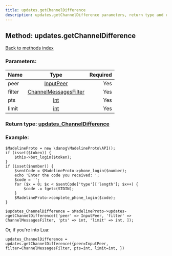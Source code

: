 ```yaml
---
title: updates.getChannelDifference
description: updates.getChannelDifference parameters, return type and example
---
```

## Method: updates.getChannelDifference  
[Back to methods index](index.md)


### Parameters:

| Name     |    Type       | Required |
|----------|:-------------:|---------:|
|peer|[InputPeer](../types/InputPeer.md) | Yes|
|filter|[ChannelMessagesFilter](../types/ChannelMessagesFilter.md) | Yes|
|pts|[int](../types/int.md) | Yes|
|limit|[int](../types/int.md) | Yes|


### Return type: [updates\_ChannelDifference](../types/updates_ChannelDifference.md)

### Example:


```
$MadelineProto = new \danog\MadelineProto\API();
if (isset($token)) {
    $this->bot_login($token);
}
if (isset($number)) {
    $sentCode = $MadelineProto->phone_login($number);
    echo 'Enter the code you received: ';
    $code = '';
    for ($x = 0; $x < $sentCode['type']['length']; $x++) {
        $code .= fgetc(STDIN);
    }
    $MadelineProto->complete_phone_login($code);
}

$updates_ChannelDifference = $MadelineProto->updates->getChannelDifference(['peer' => InputPeer, 'filter' => ChannelMessagesFilter, 'pts' => int, 'limit' => int, ]);
```

Or, if you're into Lua:

```
updates_ChannelDifference = updates.getChannelDifference({peer=InputPeer, filter=ChannelMessagesFilter, pts=int, limit=int, })
```

